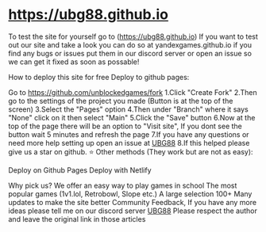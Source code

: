 # https://ubg88.github.io
To test the site for yourself go to (https://ubg88.github.io) If you want to test out our site and take a look you can do so at yandexgames.github.io if you find any bugs or issues put them in our discord server or open an issue so we can get it fixed as soon as possable!

How to deploy this site for free Deploy to github pages:

Go to https://github.com/unblockedgames/fork 1.Click "Create Fork" 2.Then go to the settings of the project you made (Button is at the top of the screen) 3.Select the "Pages" option 4.Then under "Branch" where it says "None" click on it then select "Main" 5.Click the "Save" button 6.Now at the top of the page there will be an option to "Visit site", If you dont see the button wait 5 minutes and refresh the page 7.If you have any questions or need more help setting up open an issue at [UBG88](https://ubg88.github.io) 8.If this helped please give us a star on github. ⭐ Other methods (They work but are not as easy):

Deploy on Github Pages Deploy with Netlify

Why pick us? We offer an easy way to play games in school The most popular games (1v1.lol, Retrobowl, Slope etc.) A large selection 100+ Many updates to make the site better Community Feedback, If you have any more ideas please tell me on our discord server [UBG88](https://ubg88.github.io) Please respect the author and leave the original link in those articles
